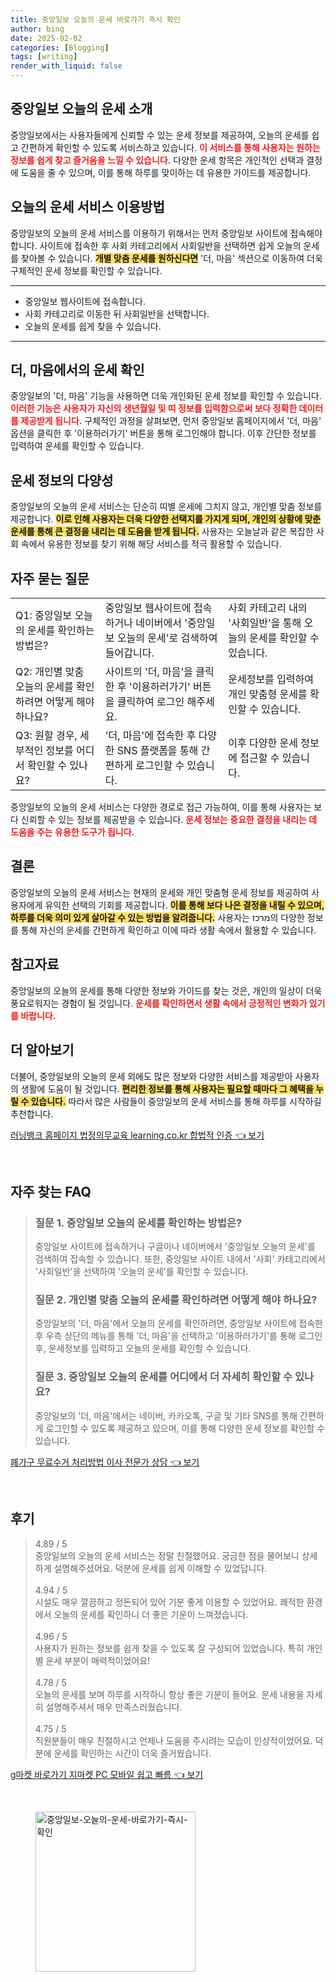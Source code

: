 ```yaml
---
title: 중앙일보 오늘의 운세 바로가기 즉시 확인
author: bing
date: 2025-02-02
categories: [Blogging]
tags: [writing]
render_with_liquid: false
---
```



<h2 id='중앙일보 오늘의 운세 소개'>중앙일보 오늘의 운세 소개</h2>

<p>중앙일보에서는 사용자들에게 신뢰할 수 있는 운세 정보를 제공하여, 오늘의 운세를 쉽고 간편하게 확인할 수 있도록 서비스하고 있습니다. <b><span style="color: #ee2323;">이 서비스를 통해 사용자는 원하는 정보를 쉽게 찾고 즐거움을 느낄 수 있습니다.</span></b> 다양한 운세 항목은 개인적인 선택과 결정에 도움을 줄 수 있으며, 이를 통해 하루를 맞이하는 데 유용한 가이드를 제공합니다.</p>

<h2 id='오늘의 운세 서비스 이용방법'>오늘의 운세 서비스 이용방법</h2>

<p>중앙일보의 오늘의 운세 서비스를 이용하기 위해서는 먼저 중앙일보 사이트에 접속해야 합니다. 사이트에 접속한 후 사회 카테고리에서 사회일반을 선택하면 쉽게 오늘의 운세를 찾아볼 수 있습니다. <b><span style="background-color: #ffe066;">개별 맞춤 운세를 원하신다면</span></b> '더, 마음' 섹션으로 이동하여 더욱 구체적인 운세 정보를 확인할 수 있습니다.</p>

<hr />

<ul>
    <li>중앙일보 웹사이트에 접속합니다.</li>
    <li>사회 카테고리로 이동한 뒤 사회일반을 선택합니다.</li>
    <li>오늘의 운세를 쉽게 찾을 수 있습니다.</li>
</ul>

<hr />

<h2 id='더, 마음에서의 운세 확인'>더, 마음에서의 운세 확인</h2>

<p>중앙일보의 '더, 마음' 기능을 사용하면 더욱 개인화된 운세 정보를 확인할 수 있습니다. <b><span style="color: #ee2323;">이러한 기능은 사용자가 자신의 생년월일 및 띠 정보를 입력함으로써 보다 정확한 데이터를 제공받게 됩니다.</span></b> 구체적인 과정을 살펴보면, 먼저 중앙일보 홈페이지에서 '더, 마음' 옵션을 클릭한 후 '이용하러가기' 버튼을 통해 로그인해야 합니다. 이후 간단한 정보를 입력하여 운세를 확인할 수 있습니다.</p>

<h2 id='운세 정보의 다양성'>운세 정보의 다양성</h2>

<p>중앙일보의 오늘의 운세 서비스는 단순히 띠별 운세에 그치지 않고, 개인별 맞춤 정보를 제공합니다. <b><span style="background-color: #ffe066;">이로 인해 사용자는 더욱 다양한 선택지를 가지게 되며, 개인의 상황에 맞춘 운세를 통해 큰 결정을 내리는 데 도움을 받게 됩니다.</span></b> 사용자는 오늘날과 같은 복잡한 사회 속에서 유용한 정보를 찾기 위해 해당 서비스를 적극 활용할 수 있습니다.</p>

<h2 id='자주 묻는 질문'>자주 묻는 질문</h2>

<table>
    <tr>
        <td>Q1: 중앙일보 오늘의 운세를 확인하는 방법은?</td>
        <td>중앙일보 웹사이트에 접속하거나 네이버에서 '중앙일보 오늘의 운세'로 검색하여 들어갑니다.</td>
        <td>사회 카테고리 내의 '사회일반'을 통해 오늘의 운세를 확인할 수 있습니다.</td>
    </tr>
    <tr>
        <td>Q2: 개인별 맞춤 오늘의 운세를 확인하려면 어떻게 해야 하나요?</td>
        <td>사이트의 '더, 마음'을 클릭한 후 '이용하러가기' 버튼을 클릭하여 로그인 해주세요.</td>
        <td>운세정보를 입력하여 개인 맞춤형 운세를 확인할 수 있습니다.</td>
    </tr>
    <tr>
        <td>Q3: 원할 경우, 세부적인 정보를 어디서 확인할 수 있나요?</td>
        <td>'더, 마음'에 접속한 후 다양한 SNS 플랫폼을 통해 간편하게 로그인할 수 있습니다.</td>
        <td>이후 다양한 운세 정보에 접근할 수 있습니다.</td>
    </tr>
</table>

<p>중앙일보의 오늘의 운세 서비스는 다양한 경로로 접근 가능하여, 이를 통해 사용자는 보다 신뢰할 수 있는 정보를 제공받을 수 있습니다. <b><span style="color: #ee2323;">운세 정보는 중요한 결정을 내리는 데 도움을 주는 유용한 도구가 됩니다.</span></b></p>

<h2 id='결론'>결론</h2>

<p>중앙일보의 오늘의 운세 서비스는 현재의 운세와 개인 맞춤형 운세 정보를 제공하여 사용자에게 유익한 선택의 기회를 제공합니다. <b><span style="background-color: #ffe066;">이를 통해 보다 나은 결정을 내릴 수 있으며, 하루를 더욱 의미 있게 살아갈 수 있는 방법을 알려줍니다.</span></b> 사용자는 מרכז의 다양한 정보를 통해 자신의 운세를 간편하게 확인하고 이에 따라 생활 속에서 활용할 수 있습니다.</p>

<h2 id='참고자료'>참고자료</h2>

<p>중앙일보의 오늘의 운세를 통해 다양한 정보와 가이드를 찾는 것은, 개인의 일상이 더욱 풍요로워지는 경험이 될 것입니다. <b><span style="color: #ee2323;">운세를 확인하면서 생활 속에서 긍정적인 변화가 있기를 바랍니다.</span></b></p>

<h2 id='더 알아보기'>더 알아보기</h2>

<p>더불어, 중앙일보의 오늘의 운세 외에도 많은 정보와 다양한 서비스를 제공받아 사용자의 생활에 도움이 될 것입니다. <b><span style="background-color: #ffe066;">편리한 정보를 통해 사용자는 필요할 때마다 그 혜택을 누릴 수 있습니다.</span></b> 따라서 많은 사람들이 중앙일보의 운세 서비스를 통해 하루를 시작하길 추천합니다.</p>


<p><a class="click-button" title="러닝뱅크 홈페이지 법정의무교육 learning.co.kr 합법적 인증" href="https://greenforu.github.io/posts/%EB%9F%AC%EB%8B%9D%EB%B1%85%ED%81%AC-%ED%99%88%ED%8E%98%EC%9D%B4%EC%A7%80-%EB%B2%95%EC%A0%95%EC%9D%98%EB%AC%B4%EA%B5%90%EC%9C%A1-learning.co.kr-%ED%95%A9%EB%B2%95%EC%A0%81-%EC%9D%B8%EC%A6%9D/" rel="dofollow">러닝뱅크 홈페이지 법정의무교육 learning.co.kr 합법적 인증 👈 보기</a></p><br>
<h2 id='자주_찾는_FAQ'>자주 찾는 FAQ</h2>
<div itemscope="" itemtype="https://schema.org/FAQPage"> 
<blockquote> 
<div itemscope="" itemprop="mainEntity" itemtype="https://schema.org/Question"> 
<h3 itemprop="name">질문 1. 중앙일보 오늘의 운세를 확인하는 방법은?</h3> 
<div itemscope="" itemprop="acceptedAnswer" itemtype="https://schema.org/Answer"> 
<span itemprop="text"> 
<p>중앙일보 사이트에 접속하거나 구글이나 네이버에서 '중앙일보 오늘의 운세'를 검색하여 접속할 수 있습니다. 또한, 중앙일보 사이트 내에서 '사회' 카테고리에서 '사회일반'을 선택하여 '오늘의 운세'를 확인할 수 있습니다.</p> 
</span> 
</div> 
</div> 

<div itemscope="" itemprop="mainEntity" itemtype="https://schema.org/Question"> 
<h3 itemprop="name">질문 2. 개인별 맞춤 오늘의 운세를 확인하려면 어떻게 해야 하나요?</h3> 
<div itemscope="" itemprop="acceptedAnswer" itemtype="https://schema.org/Answer"> 
<span itemprop="text"> 
<p>중앙일보의 '더, 마음'에서 오늘의 운세를 확인하려면, 중앙일보 사이트에 접속한 후 우측 상단의 메뉴를 통해 '더, 마음'을 선택하고 '이용하러가기'를 통해 로그인 후, 운세정보를 입력하고 오늘의 운세를 확인할 수 있습니다.</p> 
</span> 
</div> 
</div> 

<div itemscope="" itemprop="mainEntity" itemtype="https://schema.org/Question"> 
<h3 itemprop="name">질문 3. 중앙일보 오늘의 운세를 어디에서 더 자세히 확인할 수 있나요?</h3> 
<div itemscope="" itemprop="acceptedAnswer" itemtype="https://schema.org/Answer"> 
<span itemprop="text"> 
<p>중앙일보의 '더, 마음'에서는 네이버, 카카오톡, 구글 및 기타 SNS를 통해 간편하게 로그인할 수 있도록 제공하고 있으며, 이를 통해 다양한 운세 정보를 확인할 수 있습니다.</p> 
</span> 
</div> 
</div> 
</blockquote> 
</div>
<p><a class="click-button" title="폐가구 무료수거 처리방법 이사 전문가 상담" href="https://greenforu.github.io/posts/%ED%8F%90%EA%B0%80%EA%B5%AC-%EB%AC%B4%EB%A3%8C%EC%88%98%EA%B1%B0-%EC%B2%98%EB%A6%AC%EB%B0%A9%EB%B2%95-%EC%9D%B4%EC%82%AC-%EC%A0%84%EB%AC%B8%EA%B0%80-%EC%83%81%EB%8B%B4/" rel="dofollow">폐가구 무료수거 처리방법 이사 전문가 상담 👈 보기</a></p><br>
<h2 id='후기'>후기</h2>
<div itemscope itemtype="https://schema.org/Product">
  <blockquote>
  <div itemprop="review" itemscope itemtype="https://schema.org/Review">
      <div itemprop="reviewRating" itemscope itemtype="https://schema.org/Rating"> <span itemprop="ratingValue">4.89</span> / <span itemprop="bestRating">5</span> </div>
      <span itemprop="reviewBody">중앙일보의 오늘의 운세 서비스는 정말 친절했어요. 궁금한 점을 물어보니 상세하게 설명해주셨어요. 덕분에 운세를 쉽게 이해할 수 있었답니다.</span>
  </div>
  <br>
  <div itemprop="review" itemscope itemtype="https://schema.org/Review">
      <div itemprop="reviewRating" itemscope itemtype="https://schema.org/Rating"> <span itemprop="ratingValue">4.94</span> / <span itemprop="bestRating">5</span> </div>
      <span itemprop="reviewBody">시설도 매우 깔끔하고 정돈되어 있어 기분 좋게 이용할 수 있었어요. 쾌적한 환경에서 오늘의 운세를 확인하니 더 좋은 기운이 느껴졌습니다.</span>
  </div>
  <br>
  <div itemprop="review" itemscope itemtype="https://schema.org/Review">
      <div itemprop="reviewRating" itemscope itemtype="https://schema.org/Rating"> <span itemprop="ratingValue">4.96</span> / <span itemprop="bestRating">5</span> </div>
      <span itemprop="reviewBody">사용자가 원하는 정보를 쉽게 찾을 수 있도록 잘 구성되어 있었습니다. 특히 개인별 운세 부분이 매력적이었어요!</span>
  </div>
  <br>
  <div itemprop="review" itemscope itemtype="https://schema.org/Review">
      <div itemprop="reviewRating" itemscope itemtype="https://schema.org/Rating"> <span itemprop="ratingValue">4.78</span> / <span itemprop="bestRating">5</span> </div>
      <span itemprop="reviewBody">오늘의 운세를 보며 하루를 시작하니 항상 좋은 기분이 들어요. 운세 내용을 자세히 설명해주셔서 매우 만족스러웠습니다.</span>
  </div>
  <br>
  <div itemprop="review" itemscope itemtype="https://schema.org/Review">
      <div itemprop="reviewRating" itemscope itemtype="https://schema.org/Rating"> <span itemprop="ratingValue">4.75</span> / <span itemprop="bestRating">5</span> </div>
      <span itemprop="reviewBody">직원분들이 매우 친절하시고 언제나 도움을 주시려는 모습이 인상적이었어요. 덕분에 운세를 확인하는 시간이 더욱 즐거웠습니다.</span>
  </div>
  </blockquote>
</div>
<p><a class="click-button" title="g마켓 바로가기 지마켓 PC 모바일 쉽고 빠름" href="https://greenforu.github.io/posts/g%EB%A7%88%EC%BC%93-%EB%B0%94%EB%A1%9C%EA%B0%80%EA%B8%B0-%EC%A7%80%EB%A7%88%EC%BC%93-PC-%EB%AA%A8%EB%B0%94%EC%9D%BC-%EC%89%BD%EA%B3%A0-%EB%B9%A0%EB%A6%84/" rel="dofollow">g마켓 바로가기 지마켓 PC 모바일 쉽고 빠름 👈 보기</a></p><br>
<figure class="image"><img src="https://greenforu.github.io/assets/img/thumbnail/중앙일보-오늘의-운세-바로가기-즉시-확인.webp" alt="중앙일보-오늘의-운세-바로가기-즉시-확인" width="256" height="256"></figure>
